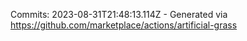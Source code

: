 Commits: 2023-08-31T21:48:13.114Z - Generated via https://github.com/marketplace/actions/artificial-grass
<br>
